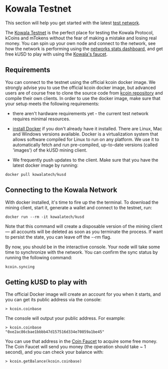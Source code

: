 # Kowala Testnet

This section will help you get started with the latest [test network](http://zygote.kowala.io/).

The [Kowala Testnet](http://testnet.kowala.io/) is the perfect place for testing the Kowala Protocol, kCoins and mTokens without the fear of making a mistake and losing real money. You can spin up your own node and connect to the network, see how the network is performing using the [networks stats dashboard](http://testnet.kowala.io/stats/), and get free kUSD to play with using the [Kowala's faucet](http://faucet.testnet.kowala.io/).

## Requirements

You can connect to the testnet using the official kcoin docker image. We strongly advise you to use the official kcoin docker image, but advanced users are of course free to clone the source code from [kcoin repository](https://github.com/kowala-tech/kcoin) and compile their own clients. In order to use the docker image, make sure that your setup meets the following requirements:

- there aren't hardware requirements yet - the current test network requires minimal resources.

- [install Docker](https://www.docker.com/community-edition) if you don't already have it installed. There are Linux, Mac and Windows versions available. Docker is a virtualization system that allows software compiled for Linux to run on any platform. We use it to automatically fetch and run pre-compiled, up-to-date versions (called 'images') of the kUSD mining client.

- We frequently push updates to the client. Make sure that you have the latest docker image by running:

```
docker pull kowalatech/kusd
```

## Connecting to the Kowala Network

With docker installed, it's time to fire up the the terminal. To download the mining client, start it, generate a wallet and connect to the testnet, run:

```
docker run --rm -it kowalatech/kusd
```

Note that this command will create a disposable version of the mining client — all accounts will be deleted as soon as you terminate the process. If want to persist the state, you can leave off the --rm flag.

By now, you should be in the interactive console. Your node will take some time to synchronize with the network.
You can confirm the sync status by running the following command:

```
kcoin.syncing
```

## Getting kUSD to play with

The official Docker image will create an account for you when it starts, and you can get its public address via the console:

```
> kcoin.coinbase
```

The console will output your public address. For example:

```
> kcoin.coinbase
"0xe2ac86cbae1bbbb47d157516d334e70859a1be45"
```

You can use that address in the [Coin Faucet](<(http://faucet.testnet.kowala.io/)>) to acquire some free money. The Coin Faucet will send you money (the operation should take ~ 1 second), and you can check your balance with:

```
> kcoin.getBalance(kcoin.coinbase)
```

</br></br>
